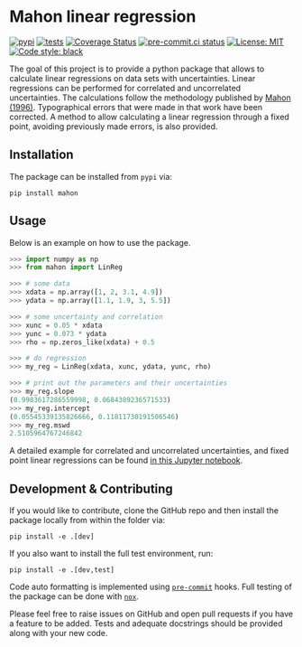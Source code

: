 # Mahon linear regression

[![pypi](https://img.shields.io/pypi/v/mahon?color=informational)](https://pypi.org/project/mahon/)
[![tests](https://github.com/galactic-forensics/mahon/actions/workflows/package_testing.yml/badge.svg)](https://github.com/galactic-forensics/mahon/actions/workflows/package_testing.yml)
[![Coverage Status](https://coveralls.io/repos/github/galactic-forensics/mahon/badge.svg)](https://coveralls.io/github/galactic-forensics/mahon)
[![pre-commit.ci status](https://results.pre-commit.ci/badge/github/galactic-forensics/mahon/main.svg)](https://results.pre-commit.ci/latest/github/galactic-forensics/mahon/main)
[![License: MIT](https://img.shields.io/badge/License-MIT-yellow.svg)](https://opensource.org/licenses/MIT)
[![Code style: black](https://img.shields.io/badge/code%20style-black-000000.svg)](https://github.com/psf/black)

The goal of this project is to provide a python package
that allows to calculate linear regressions on data sets with uncertainties.
Linear regressions can be performed for correlated and uncorrelated uncertainties.
The calculations follow the methodology published by
[Mahon (1996)](https://doi.org/10.1080/00206819709465336).
Typographical errors that were made in that work have been corrected.
A method to allow calculating a linear regression through a fixed point,
avoiding previously made errors,
is also provided.

## Installation

The package can be installed from `pypi` via:

```
pip install mahon
```

## Usage

Below is an example on how to use the package.

```python
>>> import numpy as np
>>> from mahon import LinReg

>>> # some data
>>> xdata = np.array([1, 2, 3.1, 4.9])
>>> ydata = np.array([1.1, 1.9, 3, 5.5])

>>> # some uncertainty and correlation
>>> xunc = 0.05 * xdata
>>> yunc = 0.073 * ydata
>>> rho = np.zeros_like(xdata) + 0.5

>>> # do regression
>>> my_reg = LinReg(xdata, xunc, ydata, yunc, rho)

>>> # print out the parameters and their uncertainties
>>> my_reg.slope
(0.9983617286559998, 0.0684389236571533)
>>> my_reg.intercept
(0.05545339135826666, 0.11811730191506546)
>>> my_reg.mswd
2.5105964767246842
```

A detailed example for correlated and uncorrelated uncertainties,
and fixed point linear regressions can be found
[in this Jupyter notebook](https://github.com/galactic-forensics/mahon/blob/main/examples/mahon_example_data_set_1.ipynb).


## Development & Contributing

If you would like to contribute,
clone the GitHub repo and then install the package locally from within the folder via:

```
pip install -e .[dev]
```

If you also want to install the full test environment,
run:

```
pip install -e .[dev,test]
```

Code auto formatting is implemented using
[`pre-commit`](https://pre-commit.com/) hooks.
Full testing of the package can be done with
[`nox`](https://nox.thea.codes/en/stable/index.html).

Please feel free to raise issues on GitHub
and open pull requests if you have a feature to be added.
Tests and adequate docstrings should be provided along with your new code.
